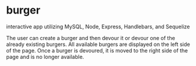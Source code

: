 # burger
interactive app utilizing MySQL, Node, Express, Handlebars, and Sequelize

The user can create a burger and then devour it or devour one of the already existing burgers. All available burgers are displayed on the left side of the page. Once a burger is devoured, it is moved to the right side of the page and is no longer available.